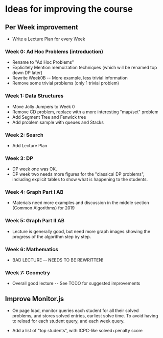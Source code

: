 # Ideas for improving the course

## Per Week improvement
- Write a Lecture Plan for every Week

### Week 0: Ad Hoc Problems (introduction)
- Rename to "Ad Hoc Problems"
- Explicitely Mention memoization techniques (which will be renamed top down DP later)
- Rewrite Week0B -- More example, less trivial information
- Remove some trivial problems (only 1 trivial problem)

### Week 1: Data Structures
- Move Jolly Jumpers to Week 0
- Remove CD problem, replace with a more interesting "map/set" problem
- Add Segment Tree and Fenwick tree
- Add problem sample with queues and Stacks

### Week 2: Search
- Add Lecture Plan

### Week 3: DP
- DP week one was OK.
- DP week two needs more figures for the "classical DP problems", including explicit tables to show what 
  is happening to the students.

### Week 4: Graph Part I AB
- Materials need more examples and discussion in the middle section (Common Algorithms) for 2019

### Week 5: Graph Part II AB
- Lecture is generally good, but need more graph images showing the progress of the algorithm step by step.

### Week 6: Mathematics 
- BAD LECTURE -- NEEDS TO BE REWRITTEN!

### Week 7: Geometry
- Overall good lecture -- See TODO for suggested improvements

## Improve Monitor.js
- On page load, monitor queries each student for all their solved problems, 
  and stores solved entries, earliest solve time. To avoid having to reload for each student query, and each
  week query.
  
- Add a list of "top students", with ICPC-like solved+penalty score
